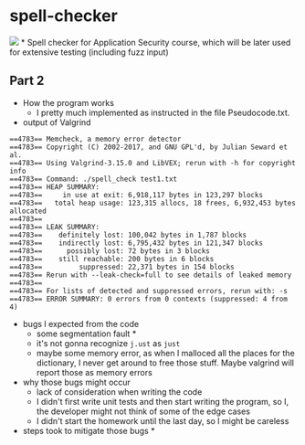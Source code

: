 # spell-checker
<img src="https://travis-ci.org/yzhang0927/spell-checker.svg?branch=master" />
* Spell checker for Application Security course, which will be later used for extensive testing (including fuzz input)

## Part 2
* How the program works
  * I pretty much implemented as instructed in the file Pseudocode.txt. 
* output of Valgrind
```
==4783== Memcheck, a memory error detector
==4783== Copyright (C) 2002-2017, and GNU GPL'd, by Julian Seward et al.
==4783== Using Valgrind-3.15.0 and LibVEX; rerun with -h for copyright info
==4783== Command: ./spell_check test1.txt
==4783== HEAP SUMMARY:
==4783==     in use at exit: 6,918,117 bytes in 123,297 blocks
==4783==   total heap usage: 123,315 allocs, 18 frees, 6,932,453 bytes allocated
==4783==
==4783== LEAK SUMMARY:
==4783==    definitely lost: 100,042 bytes in 1,787 blocks
==4783==    indirectly lost: 6,795,432 bytes in 121,347 blocks
==4783==      possibly lost: 72 bytes in 3 blocks
==4783==    still reachable: 200 bytes in 6 blocks
==4783==         suppressed: 22,371 bytes in 154 blocks
==4783== Rerun with --leak-check=full to see details of leaked memory
==4783==
==4783== For lists of detected and suppressed errors, rerun with: -s
==4783== ERROR SUMMARY: 0 errors from 0 contexts (suppressed: 4 from 4)
```
* bugs I expected from the code
  * some segmentation fault
    * 
  * it's not gonna recognize `j.ust` as `just`
  * maybe some memory error, as when I malloced all the places for the dictionary, I never get around to free those stuff. Maybe valgrind will report those as memory errors
* why those bugs might occur
  * lack of consideration when writing the code
  * I didn't first write unit tests and then start writing the program, so I, the developer might not think of some of the edge cases
  * I didn't start the homework until the last day, so I might be careless
* steps took to mitigate those bugs
  * 
